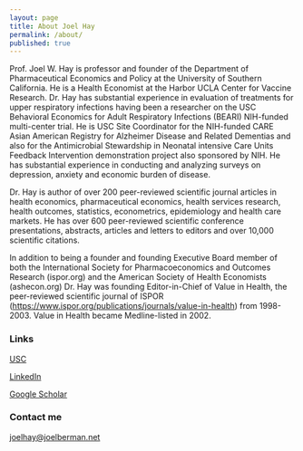 ```yaml
---
layout: page
title: About Joel Hay
permalink: /about/
published: true
---
```

Prof. Joel W. Hay is professor and founder of the Department of Pharmaceutical Economics and Policy at the University of Southern California.  He is a Health Economist at the Harbor UCLA Center for Vaccine Research. Dr. Hay has substantial experience in evaluation of treatments for upper respiratory infections having been a researcher on the USC Behavioral Economics for Adult Respiratory Infections (BEARI) NIH-funded multi-center trial.  He is USC Site Coordinator for the NIH-funded CARE Asian American Registry for Alzheimer Disease and Related Dementias and also for the Antimicrobial Stewardship in Neonatal intensive Care Units Feedback Intervention demonstration project also sponsored by NIH.  He has substantial experience in conducting and analyzing surveys on depression, anxiety and economic burden of disease.

Dr. Hay is author of over 200 peer-reviewed scientific journal articles in health economics, pharmaceutical economics, health services research, health outcomes, statistics, econometrics, epidemiology and health care markets.  He has over 600 peer-reviewed scientific conference presentations, abstracts, articles and letters to editors and over 10,000 scientific citations.

In addition to being a founder and founding Executive Board member of both the International Society for Pharmacoeconomics and Outcomes Research (ispor.org) and the American Society of Health Economists (ashecon.org) Dr. Hay was founding Editor-in-Chief of Value in Health, the peer-reviewed scientific journal of ISPOR (https://www.ispor.org/publications/journals/value-in-health) from 1998-2003.  Value in Health became Medline-listed in 2002.

### Links
[USC](https://healthpolicy.usc.edu/author/joel-w-hay-ph-d/)  

[LinkedIn](https://www.linkedin.com/in/joelhay/)

[Google Scholar](https://scholar.google.com/citations?user=vKK2BxEAAAAJ&hl=en)  

### Contact me

[joelhay@joelberman.net](mailto:joelhay@joelberman.net)
